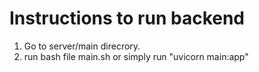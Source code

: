 # Instructions to run backend
1. Go to server/main direcrory.
2. run  bash file main.sh or simply run "uvicorn main:app"